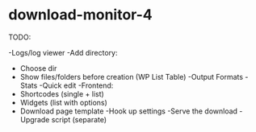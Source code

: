 download-monitor-4
==================

TODO:

-Logs/log viewer
-Add directory:
  - Choose dir
  - Show files/folders before creation (WP List Table)
-Output Formats
-Stats
-Quick edit
-Frontend:
  - Shortcodes (single + list)
  - Widgets (list with options)
  - Download page template
-Hook up settings
-Serve the download
-Upgrade script (separate)